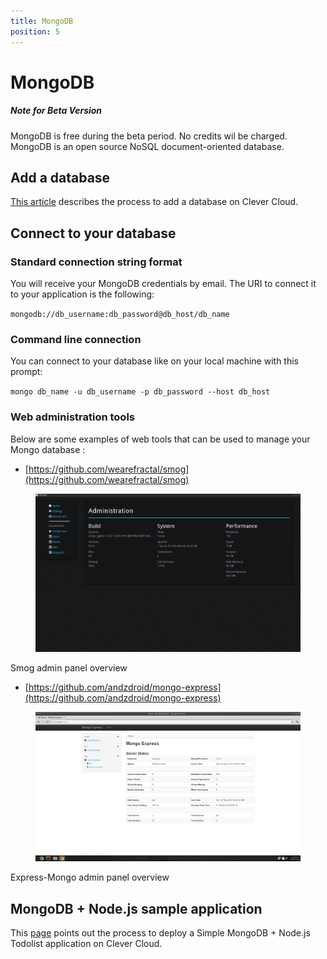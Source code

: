 ```yaml
---
title: MongoDB
position: 5
---
```



# MongoDB <span class="cc-beta pull-right" title="Currently in Beta version"></span>
<div class="alert alert-hot-problems">
  <h5>Note for Beta Version</h5>
  <div>MongoDB is free during the beta period. No credits wil be charged.</div>
</div>
MongoDB is an open source NoSQL document-oriented database.

## Add a database

[This article](/databases-and-services/add-service/) describes the process to add a database on Clever Cloud.

## Connect to your database

### Standard connection string format

You will receive your MongoDB credentials by email. The URI to connect it to your application is the following:  

``mongodb://db_username:db_password@db_host/db_name``


### Command line connection

You can connect to your database like on your local machine with this prompt:

``mongo db_name -u db_username -p db_password --host db_host``

### Web administration tools

Below are some examples of web tools that can be used to manage your Mongo database :

* [https://github.com/wearefractal/smog](https://github.com/wearefractal/smog)

<figure class="cc-content-img">
  <img src="/assets/images/mongo-smog-screenshot.png"/></a>
</figure>
<figcaption>
    Smog admin panel overview
</figcaption>

* [https://github.com/andzdroid/mongo-express](https://github.com/andzdroid/mongo-express)

<figure class="cc-content-img">
  <img src="/assets/images/mongo-express-screenshot.png"/></a>
</figure>
<figcaption>
    Express-Mongo admin panel overview
</figcaption>


## MongoDB + Node.js sample application

This [page](/nodejs/nodejs-mongodb-sample-app/) points out the process to deploy a Simple MongoDB + Node.js Todolist application on Clever Cloud.
